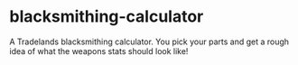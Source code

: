 # blacksmithing-calculator
A Tradelands blacksmithing calculator. You pick your parts and get a rough idea of what the weapons stats should look like!
